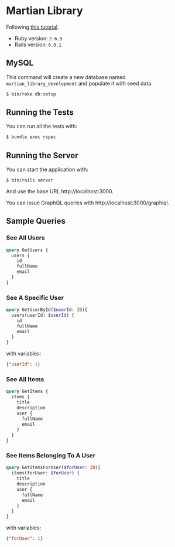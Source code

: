 # Martian Library

Following [this tutorial](https://evilmartians.com/chronicles/graphql-on-rails-1-from-zero-to-the-first-query).

* Ruby version: `2.6.5`
* Rails version: `6.0.1`

## MySQL

This command will create a new database named
`martian_library_development` and populate it with seed data.

```bash
$ bin/rake db:setup
```

## Running the Tests

You can run all the tests with:

```bash
$ bundle exec rspec
```

## Running the Server

You can start the application with:

```bash
$ bin/rails server
```

And use the base URL http://localhost:3000.

You can issue GraphQL queries with http://localhost:3000/graphiql.

## Sample Queries

### See All Users

```graphql
query GetUsers {
  users {
    id
    fullName
    email
  }
}
```

### See A Specific User

```graphql
query GetUserById($userId: ID){
  users(userId: $userId) {
    id
    fullName
    email
  }
}
```

with variables:

```json
{"userId": 1}
```

### See All Items

```graphql
query GetItems {
  items {
    title
    description
    user {
      fullName
      email
    }
  }
}
```

### See Items Belonging To A User

```graphql
query GetItemsForUser($forUser: ID){
  items(forUser: $forUser) {
    title
    description
    user {
      fullName
      email
    }
  }
}
```

with variables:

```json
{"forUser": 1}
```
